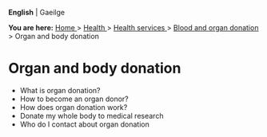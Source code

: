 **English** |  Gaeilge 

**You are here:** [ Home ](/en/) > [ Health ](/en/health/) > [ Health services
](/en/health/health-services/) > [ Blood and organ donation
](/en/health/health-services/blood-and-organ-donation/) > Organ and body
donation

#  Organ and body donation

  * What is organ donation? 
  * How to become an organ donor? 
  * How does organ donation work? 
  * Donate my whole body to medical research 
  * Who do I contact about organ donation 
